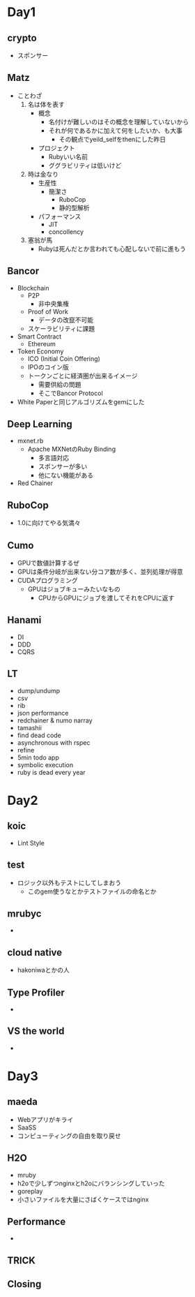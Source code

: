 # Day1
## crypto
- スポンサー
## Matz
- ことわざ
    1. 名は体を表す
        - 概念
            - 名付けが難しいのはその概念を理解していないから
            - それが何であるかに加えて何をしたいか、も大事
                - その観点でyeild_selfをthenにした昨日
        - プロジェクト
            - Rubyいい名前
            - ググラビリティは低いけど
    1. 時は金なり
        - 生産性
            - 簡潔さ
                - RuboCop
                - 静的型解析
        - パフォーマンス
            - JIT
            - concollency
    1. 塞翁が馬
        - Rubyは死んだとか言われても心配しないで前に進もう
## Bancor
- Blockchain
    - P2P
        - 非中央集権
    - Proof of Work
        - データの改竄不可能
    - スケーラビリティに課題
- Smart Contract
    - Ethereum
- Token Economy
    - ICO (Initial Coin Offering)
    - IPOのコイン版
    - トークンごとに経済圏が出来るイメージ
        - 需要供給の問題
        - そこでBancor Protocol
- White Paperと同じアルゴリズムをgemにした
## Deep Learning
- mxnet.rb
    - Apache MXNetのRuby Binding
        - 多言語対応
        - スポンサーが多い
        - 他にない機能がある
- Red Chainer
## RuboCop
- 1.0に向けてやる気満々
## Cumo
- GPUで数値計算するぜ
- GPUは条件分岐が出来ない分コア数が多く、並列処理が得意
- CUDAプログラミング
    - GPUはジョブキューみたいなもの
        - CPUからGPUにジョブを渡してそれをCPUに返す
## Hanami
- DI
- DDD
- CQRS
## LT
- dump/undump
- csv
- rib
- json performance
- redchainer & numo narray
- tamashii
- find dead code
- asynchronous with rspec
- refine
- 5min todo app
- symbolic execution
- ruby is dead every year

# Day2
## koic
- Lint Style
## test
- ロジック以外もテストにしてしまおう
    - このgem使うなとかテストファイルの命名とか
## mrubyc
-
## cloud native
- hakoniwaとかの人
## Type Profiler
-
## VS the world
-

# Day3
## maeda
- Webアプリがキライ
- SaaSS
- コンピューティングの自由を取り戻せ
## H2O
- mruby
- h2oで少しずつnginxとh2oにバランシングしていった
- goreplay
- 小さいファイルを大量にさばくケースではnginx
## Performance
-
## TRICK
## Closing
